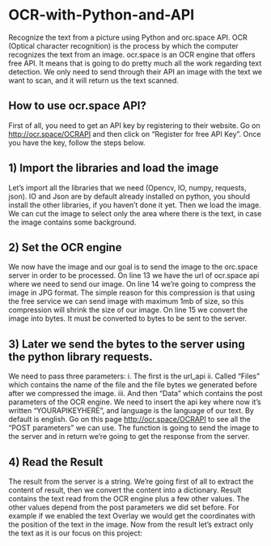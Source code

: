 # OCR-with-Python-and-API
Recognize the text from a picture using Python and orc.space API.
OCR (Optical character recognition) is the process by which the computer recognizes the text from an image.
ocr.space is an OCR engine that offers free API.
It means that is going to do pretty much all the work regarding text detection. We only need to send through their API an image with the text we want to scan, and it will return us the text scanned.
## How to use ocr.space API?
First of all, you need to get an API key by registering to their website.
Go on http://ocr.space/OCRAPI and then click on “Register for free API Key”.
Once you have the key, follow the steps below.
## 1) Import the libraries and load the image
Let’s import all the libraries that we need (Opencv, IO, numpy, requests, json).
IO and Json are by default already installed on python, you should install the other libraries, if you haven’t done it yet.
Then we load the image. 
We can cut the image to select only the area where there is the text, in case the image contains some background.
## 2) Set the OCR engine
We now have the image and our goal is to send the image to the orc.space server in order to be processed.
On line 13 we have the url of ocr.space api where we need to send our image.
On line 14 we’re going to compress the image in JPG format. The simple reason for this compression is that using the free service we can send image with maximum 1mb of size, so this compression will shrink the size of our image.
On line 15 we convert the image into bytes. It must be converted to bytes to be sent to the server.
## 3) Later we send the bytes to the server using the python library requests.
We need to pass three parameters:
i. The first is the url_api
ii. Called “Files” which contains the name of the file and the file bytes we generated before after we compressed the image.
iii. And then “Data” which contains the post parameters of the OCR engine.
We need to insert the api key where now it’s written “YOURAPIKEYHERE”, and language is the language of our text. By default is english.
Go on this page http://ocr.space/OCRAPI to see all the “POST parameters” we can use.
The function is going to send the image to the server and in return we’re going to get the response from the server.
## 4) Read the Result
The result from the server is a string.
We’re going first of all to extract the content of result, then we convert the content into a dictionary.
Result contains the text read from the OCR engine plus a few other values. The other values depend from the post parameters we did set before.
For example if we enabled the text Overlay we would get the coordinates with the position of the text in the image.
Now from the result let’s extract only the text as it is our focus on this project:
